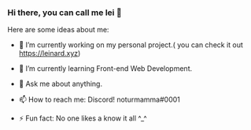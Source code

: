### Hi there, you can call me lei 👋




Here are some ideas about me:

- 🔭 I’m currently working on my personal project.( you can check it out https://leinard.xyz)
- 🌱 I’m currently learning Front-end Web Development.


- 💬 Ask me about anything.
- 📫 How to reach me: Discord! noturmamma#0001

- ⚡ Fun fact: No one likes a know it all ^_^

